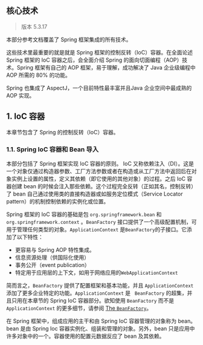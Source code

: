 ## 核心技术

> 版本 5.3.17

本部分参考文档覆盖了 Spring 框架集成的所有技术。

这些技术里最重要的就是就是 Spring 框架的控制反转（IoC）容器。在全面论述 Spring 框架的 IoC 容器之后，会全面介绍 Spring 的面向切面编程（AOP）技术。Spring 框架有自己的 AOP 框架，易于理解，成功解决了 Java 企业级编程中 AOP 所需的 80% 的功能。

Spring 也集成了 AspectJ，一个目前特性最丰富并且Java 企业空间中最成熟的 AOP 实现。

## 1. IoC 容器

本章节包含了 Spring 的控制反转（IoC）容器。

### 1.1. Spring IoC 容器和 Bean 导入

本部分包括了 Spring 框架实现 IoC 容器的原则。 IoC 又称依赖注入（DI）。这是一个对象仅通过构造器参数、工厂方法参数或者在构造或从工厂方法中返回后在对象实例上设置的属性，定义其依赖（即它使用的其他对象）的过程。之后 IoC 容器创建 bean 的时候会注入那些依赖。这个过程完全反转（正如其名，控制反转）了 bean 自己通过使用类的直接构造器或如服务定位模式（Service Locator pattern）的机制控制依赖的实例化或位置。

Spring 框架的 IoC 容器的基础是包 `org.springframework.bean` 和 `org.springframework.context` 。`BeanFactory` 接口提供了一个高级配置机制，可用于管理任何类型的对象。`ApplicationContext` 是`BeanFactory`的子接口。它添加了以下特性：

- 更容易与 Spring AOP 特性集成。
- 信息资源处理（供国际化使用）
- 事务公开（event publication）
- 特定用于应用层的上下文，如用于网络应用的`WebApplicationContext`

简而言之，`BeanFactory` 提供了配置框架和基本功能，并且 `ApplicationContext` 添加了更多企业特定的功能。`ApplicationContext` 是 ` BeanFactory` 的超集，并且只用在本章节的 Spring IoC 容器部分。欲知使用 `BeanFactory` 而不是 `ApplicationContext` 的更多细节，请参阅 [The `BeanFactory`](https://docs.spring.io/spring-framework/docs/current/reference/html/core.html#beans-beanfactory)。

在 Spring 框架中，组成应用的主干和由 Spring IoC 容器管理的对象称为 bean。bean 是由 Spring Ioc 容器实例化、组装和管理的对象。另外，bean 只是应用中许多对象中的一个。容器使用的配置元数据反应了 bean 及其依赖。
